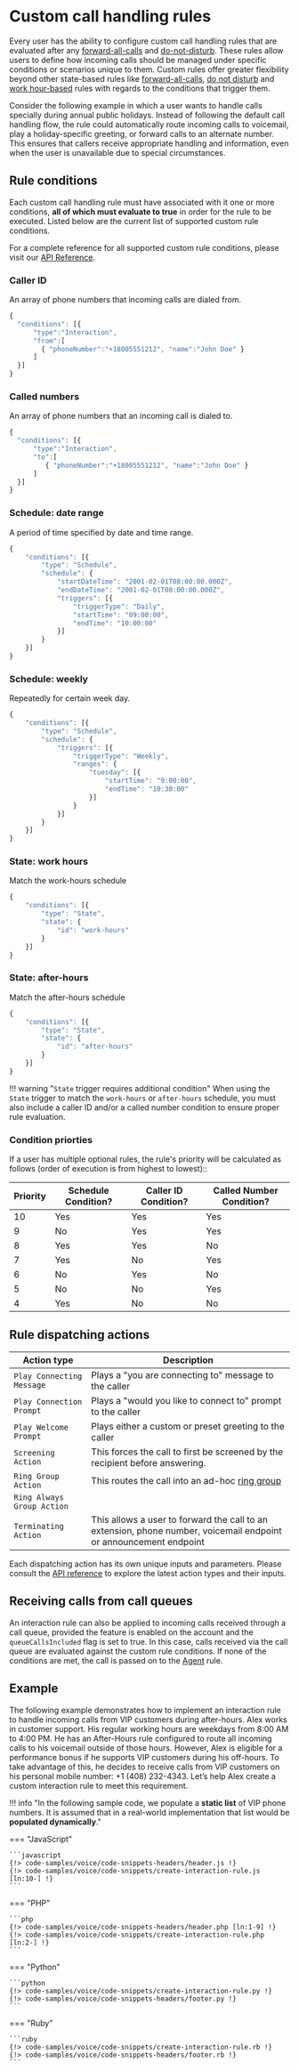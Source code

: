 # Custom call handling rules

Every user has the ability to configure custom call handling rules that are evaluated after any [forward-all-calls](forward-all-calls-rules.md) and [do-not-disturb](dnd-rules.md). These rules allow users to define how incoming calls should be managed under specific conditions or scenarios unique to them. Custom rules offer greater flexibility beyond other state-based rules like [forward-all-calls](forward-all-calls-rules.md), [do not disturb](dnd-rules.md) and [work hour-based](work-hour-rules.md) rules with regards to the conditions that trigger them. 

Consider the following example in which a user wants to handle calls specially during annual public holidays. Instead of following the default call handling flow, the rule could automatically route incoming calls to voicemail, play a holiday-specific greeting, or forward calls to an alternate number. This ensures that callers receive appropriate handling and information, even when the user is unavailable due to special circumstances.

## Rule conditions

Each custom call handling rule must have associated with it one or more conditions, **all of which must evaluate to true** in order for the rule to be executed. Listed below are the current list of supported custom rule conditions. 

For a complete reference for all supported custom rule conditions, please visit our [API Reference](https://developers.ringcentral.com/api-reference/Interaction-Rules/createVoiceInteractionRule).

### Caller ID

An array of phone numbers that incoming calls are dialed from.

```js
{
  "conditions": [{
	  "type":"Interaction",
	  "from":[
	    { "phoneNumber":"+18005551212", "name":"John Doe" }
	  ]
  }]
}
```

### Called numbers

An array of phone numbers that an incoming call is dialed to.

```js
{
  "conditions": [{
      "type":"Interaction",
      "to":[
         { "phoneNumber":"+18005551212", "name":"John Doe" }
	  ]
  }]
}
```

### Schedule: date range

A period of time specified by date and time range.

```js
{
    "conditions": [{
        "type": "Schedule",
        "schedule": {
            "startDateTime": "2001-02-01T08:00:00.000Z",
            "endDateTime": "2001-02-01T08:00:00.000Z",
            "triggers": [{
                "triggerType": "Daily",
                "startTime": "09:00:00",
                "endTime": "10:00:00"
            }]
        }
    }]
}
```

### Schedule: weekly

Repeatedly for certain week day.

```js
{
    "conditions": [{
        "type": "Schedule",
        "schedule": {
            "triggers": [{
                "triggerType": "Weekly",
                "ranges": {
                    "tuesday": [{
                        "startTime": "9:00:00",
                        "endTime": "10:30:00"
                    }]
                }
            }]
        }
    }]
}
```

### State: work hours 

Match the work-hours schedule

```js
{
    "conditions": [{
        "type": "State",
        "state": {
            "id": "work-hours"
        }
    }]
}
```

### State: after-hours

Match the after-hours schedule

```js
{
    "conditions": [{
        "type": "State",
        "state": {
            "id": "after-hours"
        }
    }]
}
```

!!! warning "`State` trigger requires additional condition"
    When using the `State` trigger to match the `work-hours` or `after-hours` schedule, you must also include a caller ID and/or a called number condition to ensure proper rule evaluation.

### Condition priorties

If a user has multiple optional rules, the rule's priority will be calculated as follows (order of execution is from highest to lowest)::

| Priority | Schedule Condition? | Caller ID Condition? | Called Number Condition? |
|----------|---------------------|----------------------|--------------------------|
| 10       | Yes                 | Yes                  | Yes                      |
| 9        | No                  | Yes                  | Yes                      |
| 8        | Yes                 | Yes                  | No                       |
| 7        | Yes                 | No                   | Yes                      |
| 6        | No                  | Yes                  | No                       |
| 5        | No                  | No                   | Yes                      |
| 4        | Yes                 | No                   | No                       |

## Rule dispatching actions

| Action type                | Description                                                                                                        |
|----------------------------|--------------------------------------------------------------------------------------------------------------------|
| `Play Connecting Message`  | Plays a "you are connecting to" message to the caller                                                              |
| `Play Connection Prompt`   | Plays a "would you like to connect to" prompt to the caller                                                        |
| `Play Welcome Prompt`      | Plays either a custom or preset greeting to the caller                                                             |
| `Screening Action`         | This forces the call to first be screened by the recipient before answering.                                       |
| `Ring Group Action`        | This routes the call into an ad-hoc [ring group][1]                                                                |
| `Ring Always Group Action` |                                                                                                                    |
| `Terminating Action`       | This allows a user to forward the call to an extension, phone number, voicemail endpoint or announcement endpoint  |

Each dispatching action has its own unique inputs and parameters. Please consult the [API reference](https://developers.ringcentral.com/api-reference/Interaction-Rules/createVoiceInteractionRule) to explore the latest action types and their inputs.

[1]: https://support.ringcentral.com/article-v2/Set-up-Ring-Group.html?brand=RC_US&product=RingEX&language=en_US

## Receiving calls from call queues

An interaction rule can also be applied to incoming calls received through a call queue, provided the feature is enabled on the account and the `queueCallsIncluded` flag is set to true. In this case, calls received via the call queue are evaluated against the custom rule conditions. If none of the conditions are met, the call is passed on to the [Agent](agent-rules.md) rule.

## Example

The following example demonstrates how to implement an interaction rule to handle incoming calls from VIP customers during after-hours.
Alex works in customer support. His regular working hours are weekdays from 8:00 AM to 4:00 PM. He has an After-Hours rule configured to route all incoming calls to his voicemail outside of those hours. However, Alex is eligible for a performance bonus if he supports VIP customers during his off-hours. To take advantage of this, he decides to receive calls from VIP customers on his personal mobile number: +1 (408) 232-4343.
Let’s help Alex create a custom interaction rule to meet this requirement.

!!! info "In the following sample code, we populate a **static list** of VIP phone numbers. It is assumed that in a real-world implementation that list would be **populated dynamically**."

=== "JavaScript"

    ```javascript
    {!> code-samples/voice/code-snippets-headers/header.js !}
    {!> code-samples/voice/code-snippets/create-interaction-rule.js [ln:10-] !}
    ```

=== "PHP"

    ```php
    {!> code-samples/voice/code-snippets-headers/header.php [ln:1-9] !}
    {!> code-samples/voice/code-snippets/create-interaction-rule.php [ln:2-] !}
    ```

=== "Python"

    ```python
    {!> code-samples/voice/code-snippets/create-interaction-rule.py !}
    {!> code-samples/voice/code-snippets-headers/footer.py !}
    ```

=== "Ruby"

    ```ruby
    {!> code-samples/voice/code-snippets/create-interaction-rule.rb !}
    {!> code-samples/voice/code-snippets-headers/footer.rb !}
    ```
